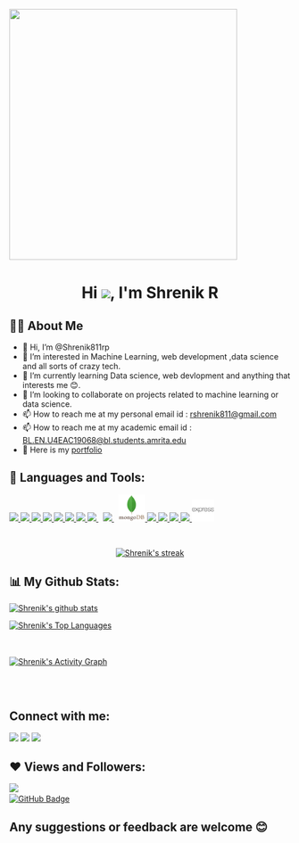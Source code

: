 <a href="#"><img width="90%" height="450px" src="https://cdn.dribbble.com/users/2020431/screenshots/7254215/media/86f77331db93858c882d502cc1479608.gif" height="175px"/></a>
<h1 align="center">Hi <img src="https://raw.githubusercontent.com/MartinHeinz/MartinHeinz/master/wave.gif" width="30px">, I'm Shrenik R</h1>

## 🙋‍♂️ About Me
- 👋 Hi, I’m @Shrenik811rp
- 👀 I’m interested in Machine Learning, web development ,data science and all sorts of crazy tech.
- 🌱 I’m currently learning Data science, web devlopment and anything that interests me 😊.
- 💞️ I’m looking to collaborate on projects related to machine learning or data science.
- 📫 How to reach me at my personal email id : rshrenik811@gmail.com 
- 📫 How to reach me at my academic email id : BL.EN.U4EAC19068@bl.students.amrita.edu
- 📃 Here is my [portfolio](https://shrenik811rp.github.io/portfolio_v.0.0.2/) <br>
## 🚀 Languages and Tools:
<p align="left"> 
    <a href="https://reactjs.org/" target="_blank"> <img src="https://img.icons8.com/color/48/000000/react-native.png"/> </a>
     <a href="https://www.cplusplus.com/" target="_blank"><img src="https://img.icons8.com/color/48/000000/c-plus-plus-logo.png"/>
    <a href="https://developer.mozilla.org/en-US/docs/Web/JavaScript" target="_blank"> <img src="https://img.icons8.com/color/48/000000/javascript.png"/> </a> 
    <a href="https://www.w3.org/html/" target="_blank"> <img src="https://img.icons8.com/color/48/000000/html-5.png"/> </a> 
    <a href="https://www.w3schools.com/css/" target="_blank"> <img src="https://img.icons8.com/color/48/000000/css3.png"/> </a> 
    <a href="https://getbootstrap.com" target="_blank"> <img src="https://img.icons8.com/color/48/000000/bootstrap.png"/> </a> 
    <a href="https://www.python.org" target="_blank"> <img src="https://img.icons8.com/color/48/000000/python.png"/> </a> 
    <a style="padding-right:8px;" href="https://nodejs.org" target="_blank"> <img src="https://img.icons8.com/color/48/000000/nodejs.png"/> </a> 
    <a style="padding-right:8px;" href="https://www.mysql.com/" target="_blank"> <img src="https://img.icons8.com/fluent/50/000000/mysql-logo.png"/> </a>
    <a href="https://www.mongodb.com/" target="_blank"> <img src="https://raw.githubusercontent.com/devicons/devicon/master/icons/mongodb/mongodb-original-wordmark.svg"                alt="mongodb" width="48" height="48"/> </a> 
    <a href="https://www.tensorflow.org/" target="_blank">    <img src="https://img.icons8.com/color/48/000000/tensorflow.png"/>
    <a href="https://firebase.google.com/" target="_blank"> <img src="https://img.icons8.com/color/48/000000/firebase.png"/> </a> 
    <a href="https://www.mathworks.com/products/matlab.html" target="_blank">     <img src="https://img.icons8.com/nolan/64/matlab.png"/>
    <a href="https://redux.js.org" target="_blank"> <img src="https://img.icons8.com/color/48/000000/redux.png"/> </a>
    <a href="https://expressjs.com" target="_blank"> <img src="https://raw.githubusercontent.com/devicons/devicon/master/icons/express/express-original-wordmark.svg" alt="express" width="40" height="40"/> </a>
</p>
<br>
<p align="center">
    <a href="https://github.com/Shrenik811rp/github-readme-streak-stats">
        <img title="🔥 Get streak stats for your profile at git.io/streak-stats" alt="Shrenik's streak" src="https://github-readme-streak-stats.herokuapp.com/?user=Shrenik811rp&theme=black-ice&hide_border=true&stroke=0000&background=060A0CD0"/>
    </a>
</p>

## 📊 My Github Stats:
[![Shrenik's github stats](https://github-readme-stats.vercel.app/api?username=Shrenik811rp&theme=algolia&show_icons=true&hide_border=true)](https://github.com/Shrenik811rp/github-readme-stats)

<a href="https://github.com/Shrenik811rp/github-readme-stats"><img alt="Shrenik's Top Languages" src="https://github-readme-stats.vercel.app/api/top-langs/?username=Shrenik811rp&langs_count=8&count_private=true&layout=compact&theme=react&hide_border=true&bg_color=0D1117" /></a>
  <br/>
<br/>
<br/>

<a href="https://github.com/Shrenik811rp/github-readme-activity-graph"><img alt="Shrenik's Activity Graph" src="https://activity-graph.herokuapp.com/graph?username=Shrenik811rp&bg_color=0D1117&color=fcba03&line=42EFF5&point=FC008B&hide_border=true" /></a>

<br/>
<br/>


## Connect with me:
<p align="left">

<a href = "https://www.linkedin.com/in/shrenik-r-2a861b197/"><img src="https://img.icons8.com/fluent/48/000000/linkedin.png"/></a>
<a href = "#"><img src="https://img.icons8.com/fluent/48/000000/twitter.png"/></a>
<a href = "#"><img src="https://img.icons8.com/fluent/48/000000/gmail.png"/></a></p>
## ❤ Views and Followers:
<a href="https://github.com/Shrenik811rp/github-profile-views-counter">
    <img src="https://komarev.com/ghpvc/?username=Shrenik811rp">
</a>
<br>
<a href="https://github.com/Shrenik811rp?tab=followers"><img src="https://img.shields.io/github/followers/Shrenik811rp?label=Followers&style=social" alt="GitHub Badge"></a><br>

## Any suggestions or feedback are welcome 😊

<!---
Shrenik811rp/Shrenik811rp is a ✨ special ✨ repository because its `README.md` (this file) appears on your GitHub profile.
You can click the Preview link to take a look at your changes.
--->

